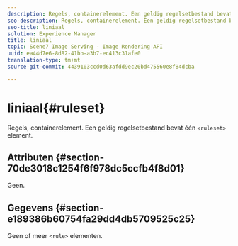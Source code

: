 ```yaml
---
description: Regels, containerelement. Een geldig regelsetbestand bevat één <ruleset>-element.
seo-description: Regels, containerelement. Een geldig regelsetbestand bevat één <ruleset>-element.
seo-title: liniaal
solution: Experience Manager
title: liniaal
topic: Scene7 Image Serving - Image Rendering API
uuid: ea44d7e6-8d82-41bb-a3b7-ec413c31afe0
translation-type: tm+mt
source-git-commit: 4439103ccd0d63afdd9ec20bd475560e8f84dcba

---
```



# liniaal{#ruleset}

Regels, containerelement. Een geldig regelsetbestand bevat één `<ruleset>` element.

## Attributen {#section-70de3018c1254f6f978dc5ccfb4f8d01}

Geen.

## Gegevens {#section-e189386b60754fa29dd4db5709525c25}

Geen of meer `<rule>` elementen.
